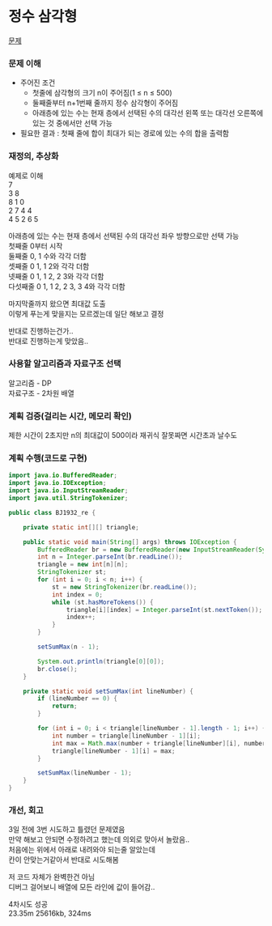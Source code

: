 # 정수 삼각형
[문제](https://www.acmicpc.net/problem/1932)

### 문제 이해
- 주어진 조건  
  - 첫줄에 삼각형의 크기 n이 주어짐(1 ≤ n ≤ 500)  
  - 둘째줄부터 n+1번째 줄까지 정수 삼각형이 주어짐  
  - 아래층에 있는 수는 현재 층에서 선택된 수의 대각선 왼쪽 또는 대각선 오른쪽에 있는 것 중에서만 선택 가능  
- 필요한 결과 : 첫째 줄에 합이 최대가 되는 경로에 있는 수의 합을 출력함  

### 재정의, 추상화
예제로 이해  
7  
3 8  
8 1 0  
2 7 4 4  
4 5 2 6 5  

아래층에 있는 수는 현재 층에서 선택된 수의 대각선 좌우 방향으로만 선택 가능  
첫째줄 0부터 시작  
둘째줄 0, 1 수와 각각 더함  
셋째줄 0 1, 1 2와 각각 더함  
넷째줄 0 1, 1 2, 2 3와 각각 더함  
다섯째줄 0 1, 1 2, 2 3, 3 4와 각각 더함  

마지막줄까지 왔으면 최대값 도출  
이렇게 푸는게 맞을지는 모르겠는데 일단 해보고 결정  

반대로 진행하는건가..  
반대로 진행하는게 맞았음..

### 사용할 알고리즘과 자료구조 선택
알고리즘 - DP  
자료구조 - 2차원 배열  

### 계획 검증(걸리는 시간, 메모리 확인)
제한 시간이 2초지만 n의 최대값이 500이라 재귀식 잘못짜면 시간초과 날수도

### 계획 수행(코드로 구현)
```java
import java.io.BufferedReader;
import java.io.IOException;
import java.io.InputStreamReader;
import java.util.StringTokenizer;

public class BJ1932_re {

    private static int[][] triangle;

    public static void main(String[] args) throws IOException {
        BufferedReader br = new BufferedReader(new InputStreamReader(System.in));
        int n = Integer.parseInt(br.readLine());
        triangle = new int[n][n];
        StringTokenizer st;
        for (int i = 0; i < n; i++) {
            st = new StringTokenizer(br.readLine());
            int index = 0;
            while (st.hasMoreTokens()) {
                triangle[i][index] = Integer.parseInt(st.nextToken());
                index++;
            }
        }

        setSumMax(n - 1);

        System.out.println(triangle[0][0]);
        br.close();
    }

    private static void setSumMax(int lineNumber) {
        if (lineNumber == 0) {
            return;
        }

        for (int i = 0; i < triangle[lineNumber - 1].length - 1; i++) {
            int number = triangle[lineNumber - 1][i];
            int max = Math.max(number + triangle[lineNumber][i], number + triangle[lineNumber][i + 1]);
            triangle[lineNumber - 1][i] = max;
        }

        setSumMax(lineNumber - 1);
    }
}

```

### 개선, 회고
3일 전에 3번 시도하고 틀렸던 문제였음  
만약 해보고 안되면 수정하려고 했는데 의외로 맞아서 놀랐음..  
처음에는 위에서 아래로 내려와야 되는줄 알았는데  
칸이 안맞는거같아서 반대로 시도해봄  

저 코드 자체가 완벽한건 아님  
디버그 걸어보니 배열에 모든 라인에 값이 들어감..  

4차시도 성공  
23.35m 25616kb, 324ms